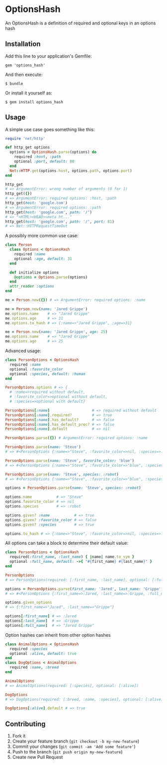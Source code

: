 # OptionsHash

An OptionsHash is a definition of required and optional keys in an options hash

## Installation

Add this line to your application's Gemfile:

    gem 'options_hash'

And then execute:

    $ bundle

Or install it yourself as:

    $ gem install options_hash

## Usage

A simple use case goes something like this:

```ruby
require 'net/http'

def http_get options
  options = OptionsHash.parse(options) do
    required :host, :path
    optional :port, default: 80
  end
  Net::HTTP.get(options.host, options.path, options.port)
end

http_get
# => ArgumentError: wrong number of arguments (0 for 1)
http_get({})
# => ArgumentError: required options: :host, :path
http_get(host: 'google.com')
# => ArgumentError: required options: :path
http_get(host: 'google.com', path: '/')
# => "<HTML><HEAD><meta ht..."
http_get(host: 'google.com', path: '/', port: 81)
# => Net::HTTPRequestTimeOut
```

A possibly more common use case:

```ruby
class Person
  class Options < OptionsHash
    required :name
    optional :age, default: 31
  end

  def initialize options
    @options = Options.parse(options)
  end
  attr_reader :options
end

me = Person.new({}) # => ArgumentError: required options: :name

me = Person.new(name: 'Jared Grippe')
me.options.name    # => "Jared Grippe"
me.options.age     # => 31
me.options.to_hash # => {:name=>"Jared Grippe", :age=>31}

me = Person.new(name: 'Jared Grippe', age: 25)
me.options.name    # => "Jared Grippe"
me.options.age     # => 25
```

Advanced usage:

```ruby
class PersonOptions < OptionsHash
  required :name
  optional :favorite_color
  optional :species, default: :human
end

PersonOptions.options # => {
  # :name=>required without default,
  # :favorite_color=>optional without default,
  # :species=>optional with default}

PersonOptions[:name]                   # => required without default
PersonOptions[:name].required?         # => true
PersonOptions[:name].has_default?      # => false
PersonOptions[:name].has_default_proc? # => false
PersonOptions[:name].default           # => nil

PersonOptions.parse({}) # ArgumentError: required options: :name

PersonOptions.parse(name: 'Steve')
# => #<PersonOptions {:name=>"Steve", :favorite_color=>nil, :species=>:human}>

PersonOptions.parse(name: 'Steve', favorite_color: 'blue')
# => #<PersonOptions {:name=>"Steve", :favorite_color=>"blue", :species=>:human}>

PersonOptions.parse(name: 'Steve', species: :robot)
# => #<PersonOptions {:name=>"Steve", :favorite_color=>"blue", :species=>:robot}>

options = PersonOptions.parse(name: 'Steve', species: :robot)

options.name           # => "Steve"
options.favorite_color # => nil
options.species        # => :robot

options.given? :name           # => true
options.given? :favorite_color # => false
options.given? :species        # => true

options.to_hash # => {:name=>"Steve", :favorite_color=>nil, :species=>:robot}

```




All options can take a block to determine their default value:

```ruby
class PersonOptions < OptionsHash
  required(:first_name, :last_name) { |name| name.to_sym }
  optional :full_name, default: ->{ "#{first_name} #{last_name}" }
end

PersonOptions
# => PersonOptions(required: [:first_name, :last_name], optional: [:full_name])

options = PersonOptions.parse(first_name: 'Jared', last_name: 'Grippe')
# => #<PersonOptions {:first_name=>:Jared, :last_name=>:Grippe, :full_name=>"Jared Grippe"}>

options.given_options
# => {:first_name=>"Jared", :last_name=>"Grippe"}

options[:first_name] # => :Jared
options[:last_name]  # => :Grippe
options[:full_name]  # => "Jared Grippe"
```

Option hashes can inherit from other option hashes

```ruby
class AnimalOptions < OptionsHash
  required :species
  optional :alive, default: true
end
class DogOptions < AnimalOptions
  required :name, :breed
end

AnimalOptions
# => AnimalOptions(required: [:species], optional: [:alive])

DogOptions
# => DogOptions(required: [:breed, :name, :species], optional: [:alive])

DogOptions[:alive].default # => true
```




## Contributing

1. Fork it
2. Create your feature branch (`git checkout -b my-new-feature`)
3. Commit your changes (`git commit -am 'Add some feature'`)
4. Push to the branch (`git push origin my-new-feature`)
5. Create new Pull Request
